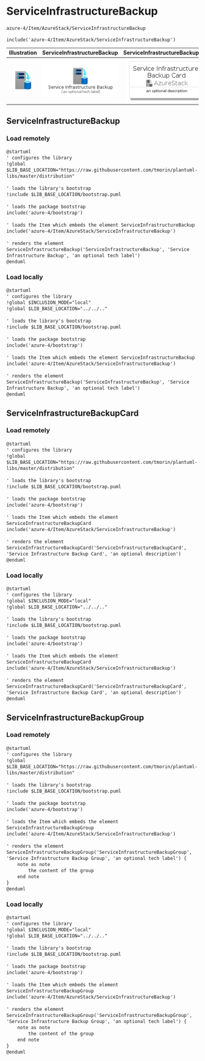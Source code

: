 # ServiceInfrastructureBackup


```text
azure-4/Item/AzureStack/ServiceInfrastructureBackup
```

```text
include('azure-4/Item/AzureStack/ServiceInfrastructureBackup')
```



| Illustration | ServiceInfrastructureBackup | ServiceInfrastructureBackupCard | ServiceInfrastructureBackupGroup |
| :---: | :---: | :---: | :---: |
| ![illustration for Illustration](../../../azure-4/Item/AzureStack/ServiceInfrastructureBackup.png) | ![illustration for ServiceInfrastructureBackup](../../../azure-4/Item/AzureStack/ServiceInfrastructureBackup.Local.png) | ![illustration for ServiceInfrastructureBackupCard](../../../azure-4/Item/AzureStack/ServiceInfrastructureBackupCard.Local.png) | ![illustration for ServiceInfrastructureBackupGroup](../../../azure-4/Item/AzureStack/ServiceInfrastructureBackupGroup.Local.png) |




## ServiceInfrastructureBackup

### Load remotely
```plantuml
@startuml
' configures the library
!global $LIB_BASE_LOCATION="https://raw.githubusercontent.com/tmorin/plantuml-libs/master/distribution"

' loads the library's bootstrap
!include $LIB_BASE_LOCATION/bootstrap.puml

' loads the package bootstrap
include('azure-4/bootstrap')

' loads the Item which embeds the element ServiceInfrastructureBackup
include('azure-4/Item/AzureStack/ServiceInfrastructureBackup')

' renders the element
ServiceInfrastructureBackup('ServiceInfrastructureBackup', 'Service Infrastructure Backup', 'an optional tech label')
@enduml
```

### Load locally
```plantuml
@startuml
' configures the library
!global $INCLUSION_MODE="local"
!global $LIB_BASE_LOCATION="../../.."

' loads the library's bootstrap
!include $LIB_BASE_LOCATION/bootstrap.puml

' loads the package bootstrap
include('azure-4/bootstrap')

' loads the Item which embeds the element ServiceInfrastructureBackup
include('azure-4/Item/AzureStack/ServiceInfrastructureBackup')

' renders the element
ServiceInfrastructureBackup('ServiceInfrastructureBackup', 'Service Infrastructure Backup', 'an optional tech label')
@enduml
```

## ServiceInfrastructureBackupCard

### Load remotely
```plantuml
@startuml
' configures the library
!global $LIB_BASE_LOCATION="https://raw.githubusercontent.com/tmorin/plantuml-libs/master/distribution"

' loads the library's bootstrap
!include $LIB_BASE_LOCATION/bootstrap.puml

' loads the package bootstrap
include('azure-4/bootstrap')

' loads the Item which embeds the element ServiceInfrastructureBackupCard
include('azure-4/Item/AzureStack/ServiceInfrastructureBackup')

' renders the element
ServiceInfrastructureBackupCard('ServiceInfrastructureBackupCard', 'Service Infrastructure Backup Card', 'an optional description')
@enduml
```

### Load locally
```plantuml
@startuml
' configures the library
!global $INCLUSION_MODE="local"
!global $LIB_BASE_LOCATION="../../.."

' loads the library's bootstrap
!include $LIB_BASE_LOCATION/bootstrap.puml

' loads the package bootstrap
include('azure-4/bootstrap')

' loads the Item which embeds the element ServiceInfrastructureBackupCard
include('azure-4/Item/AzureStack/ServiceInfrastructureBackup')

' renders the element
ServiceInfrastructureBackupCard('ServiceInfrastructureBackupCard', 'Service Infrastructure Backup Card', 'an optional description')
@enduml
```

## ServiceInfrastructureBackupGroup

### Load remotely
```plantuml
@startuml
' configures the library
!global $LIB_BASE_LOCATION="https://raw.githubusercontent.com/tmorin/plantuml-libs/master/distribution"

' loads the library's bootstrap
!include $LIB_BASE_LOCATION/bootstrap.puml

' loads the package bootstrap
include('azure-4/bootstrap')

' loads the Item which embeds the element ServiceInfrastructureBackupGroup
include('azure-4/Item/AzureStack/ServiceInfrastructureBackup')

' renders the element
ServiceInfrastructureBackupGroup('ServiceInfrastructureBackupGroup', 'Service Infrastructure Backup Group', 'an optional tech label') {
    note as note
        the content of the group
    end note
}
@enduml
```

### Load locally
```plantuml
@startuml
' configures the library
!global $INCLUSION_MODE="local"
!global $LIB_BASE_LOCATION="../../.."

' loads the library's bootstrap
!include $LIB_BASE_LOCATION/bootstrap.puml

' loads the package bootstrap
include('azure-4/bootstrap')

' loads the Item which embeds the element ServiceInfrastructureBackupGroup
include('azure-4/Item/AzureStack/ServiceInfrastructureBackup')

' renders the element
ServiceInfrastructureBackupGroup('ServiceInfrastructureBackupGroup', 'Service Infrastructure Backup Group', 'an optional tech label') {
    note as note
        the content of the group
    end note
}
@enduml
```

